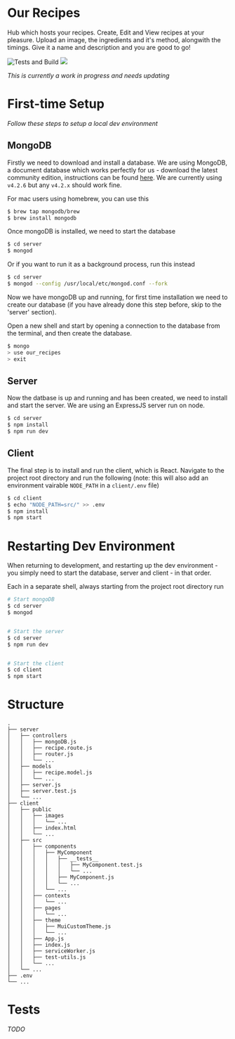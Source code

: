 # Our Recipes

Hub which hosts your recipes. Create, Edit and View recipes at your pleasure.
Upload an image, the ingredients and it's method, alongwith the timings. Give
it a name and description and you are good to go!

![Tests and Build](https://github.com/j-blackmore/our-recipes/workflows/Tests%20and%20Build/badge.svg)
[![](https://img.shields.io/badge/Version-1.1.0-blue)](https://github.com/j-blackmore/our-recipes/releases/latest)

_This is currently a work in progress and needs updating_

# First-time Setup

_Follow these steps to setup a local dev environment_

## MongoDB

Firstly we need to download and install a database. We are using MongoDB, a
document database which works perfectly for us - download the latest community
edition, instructions can be found
[here](https://docs.mongodb.com/manual/installation/).
We are currently using `v4.2.6` but any `v4.2.x` should work fine.

For mac users using homebrew, you can use this

```bash
$ brew tap mongodb/brew
$ brew install mongodb
```

Once mongoDB is installed, we need to start the database

```bash
$ cd server
$ mongod
```

Or if you want to run it as a background process, run this instead

```bash
$ cd server
$ mongod --config /usr/local/etc/mongod.conf --fork
```

Now we have mongoDB up and running, for first time installation we need to
create our database (if you have already done this step before, skip to the
'server' section).

Open a new shell and start by opening a connection to the database from the
terminal, and then create the database.

```bash
$ mongo
> use our_recipes
> exit
```

## Server

Now the datbase is up and running and has been created, we need to install
and start the server. We are using an ExpressJS server run on node.

```bash
$ cd server
$ npm install
$ npm run dev
```

## Client

The final step is to install and run the client, which is React. Navigate to
the project root directory and run the following (note: this will also add an
environment vairable `NODE_PATH` in a `client/.env` file)

```bash
$ cd client
$ echo "NODE_PATH=src/" >> .env
$ npm install
$ npm start
```

# Restarting Dev Environment

When returning to development, and restarting up the dev environment - you
simply need to start the database, server and client - in that order.

Each in a separate shell, always starting from the project root directory run

```bash
# Start mongoDB
$ cd server
$ mongod


# Start the server
$ cd server
$ npm run dev


# Start the client
$ cd client
$ npm start
```

# Structure

```
.
├── server
│   ├── controllers
│   │   ├── mongoDB.js
│   │   ├── recipe.route.js
│   │   ├── router.js
│   │   └── ...
│   ├── models
│   │   ├── recipe.model.js
│   │   └── ...
│   ├── server.js
│   ├── server.test.js
│   └── ...
├── client
│   ├── public
│   │   ├── images
│   │   │   └── ...
│   │   ├── index.html
│   │   └── ...
│   ├── src
│   │   ├── components
│   │   │   ├── MyComponent
│   │   │   │   ├── __tests__
│   │   │   │   │   ├── MyComponent.test.js
│   │   │   │   │   └── ...
│   │   │   │   ├── MyComponent.js
│   │   │   │   └── ...
│   │   │   └── ...
│   │   ├── contexts
│   │   │   └── ...
│   │   ├── pages
│   │   │   └── ...
│   │   ├── theme
│   │   │   ├── MuiCustomTheme.js
│   │   │   └── ...
│   │   ├── App.js
│   │   ├── index.js
│   │   ├── serviceWorker.js
│   │   ├── test-utils.js
│   │   └── ...
│   └── ...
├── .env
└── ...
```

# Tests

_TODO_
